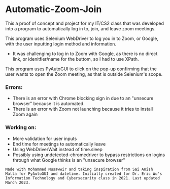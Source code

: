 # Automatic-Zoom-Join
This a proof of concept and project for my IT/CS2 class that was developed into a program to automatically log in to, join, and leave zoom meetings.

This program uses Selenium WebDriver to log you in to Zoom, or Google, with the user inputting login method and information.
* It was challenging to log in to Zoom with Google, as there is no direct link, or idenitfier/name for the buttom, so I had to use XPath.

This program uses PyAutoGUI to click on the pop-up confirming that the user wants to open the Zoom meeting, as that is outside Selenium's scope.

### Errors: ###
* There is an error with Chrome blocking sign in due to an "unsecure browser" because it is automated.
* There is an error with Zoom not launching because it tries to install Zoom again

### Working on: ###
* More validation for user inputs
* End time for meetings to automatically leave
* Using WebDriverWait instead of time.sleep
* Possibly using undetected-chromedriver to bypass restrictions on logins through what Google thinks is an "unsecure browser"

` Made with Mohammed Musawwir and taking inspiration from Sai Anish Malla for PyAutoGUI and datetime. Initially created for Dr. Eric Wu's Information Technology and Cybersecurity class in 2021. Last updated March 2023. `
